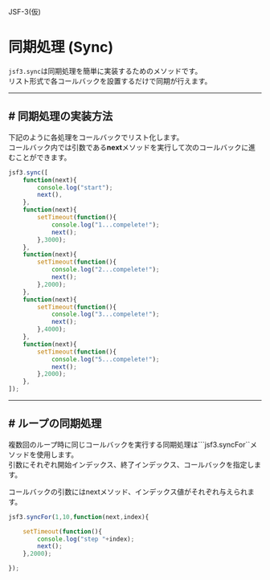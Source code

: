 JSF-3(仮)

# 同期処理 (Sync)

``jsf3.sync``は同期処理を簡単に実装するためのメソッドです。   
リスト形式で各コールバックを設置するだけで同期が行えます。

---

## # 同期処理の実装方法

下記のように各処理をコールバックでリスト化します。  
コールバック内では引数である**next**メソッドを実行して次のコールバックに進むことができます。

```javascript
jsf3.sync([
    function(next){
        console.log("start");
        next(),
    },
    function(next){
        setTimeout(function(){
            console.log("1...compelete!");
            next();
        },3000);
    },
    function(next){
        setTimeout(function(){
            console.log("2...compelete!");
            next();
        },2000);
    },
    function(next){
        setTimeout(function(){
            console.log("3...compelete!");
            next();
        },4000);
    },
    function(next){
        setTimeout(function(){
            console.log("5...compelete!");
            next();
        },2000);
    },
]);
```

----

## # ループの同期処理

複数回のループ時に同じコールバックを実行する同期処理は```jsf3.syncFor``メソッドを使用します。  
引数にそれぞれ開始インデックス、終了インデックス、コールバックを指定します。

コールバックの引数にはnextメソッド、インデックス値がそれぞれ与えられます。

```javascript
jsf3.syncFor(1,10,function(next,index){

    setTimeout(function(){
        console.log("step "+index);
        next();
    },2000);

});
```